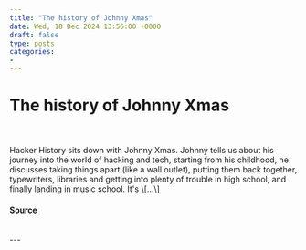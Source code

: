 ```yaml
---
title: "The history of Johnny Xmas"
date: Wed, 18 Dec 2024 13:56:00 +0000
draft: false
type: posts
categories: 
- 
---
```

# The history of Johnny Xmas

<br/>

<br/>
Hacker History sits down with Johnny Xmas. Johnny tells us about his journey into the world of hacking and tech, starting from his childhood, he discusses taking things apart (like a wall outlet), putting them back together, typewriters, libraries and getting into plenty of trouble in high school, and finally landing in music school. It's \[…\]

#### [Source](https://hackerhistory.com/podcast/the-history-of-johnny-xmas/)

<br/>
---
